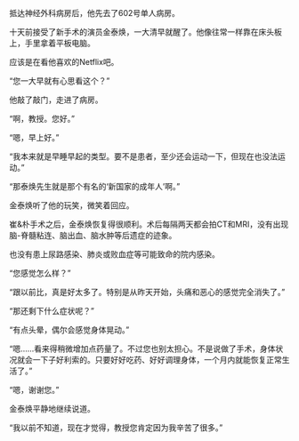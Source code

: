 抵达神经外科病房后，他先去了602号单人病房。

十天前接受了新手术的演员金泰焕，一大清早就醒了。他像往常一样靠在床头板上，手里拿着平板电脑。

应该是在看他喜欢的Netflix吧。

“您一大早就有心思看这个？”

他敲了敲门，走进了病房。

“啊，教授。您好。”

“嗯，早上好。”

“我本来就是早睡早起的类型。要不是患者，至少还会运动一下，但现在也没法运动。”

“那泰焕先生就是那个有名的‘新国家的成年人’啊。”

金泰焕听了他的玩笑，微笑着回应。

崔&朴手术之后，金泰焕恢复得很顺利。术后每隔两天都会拍CT和MRI，没有出现脑-脊髓粘连、脑出血、脑水肿等后遗症的迹象。

也没有患上尿路感染、肺炎或败血症等可能致命的院内感染。

“您感觉怎么样？”

“跟以前比，真是好太多了。特别是从昨天开始，头痛和恶心的感觉完全消失了。”

“那还剩下什么症状呢？”

“有点头晕，偶尔会感觉身体晃动。”

“嗯……看来得稍微增加点药量了。不过您也别太担心。不是说做了手术，身体状况就会一下子好利索的。只要好好吃药、好好调理身体，一个月内就能恢复正常生活了。”

“嗯，谢谢您。”

金泰焕平静地继续说道。

“我以前不知道，现在才觉得，教授您肯定因为我辛苦了很多。”